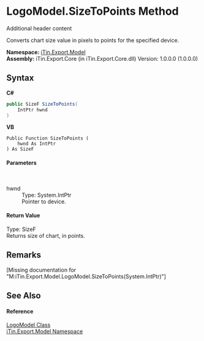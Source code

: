 # LogoModel.SizeToPoints Method 
Additional header content 

Converts chart size value in pixels to points for the specified device.

**Namespace:**&nbsp;<a href="N_iTin_Export_Model">iTin.Export.Model</a><br />**Assembly:**&nbsp;iTin.Export.Core (in iTin.Export.Core.dll) Version: 1.0.0.0 (1.0.0.0)

## Syntax

**C#**<br />
``` C#
public SizeF SizeToPoints(
	IntPtr hwnd
)
```

**VB**<br />
``` VB
Public Function SizeToPoints ( 
	hwnd As IntPtr
) As SizeF
```


#### Parameters
&nbsp;<dl><dt>hwnd</dt><dd>Type: System.IntPtr<br />Pointer to device.</dd></dl>

#### Return Value
Type: SizeF<br />Returns size of chart, in points.

## Remarks
\[Missing <remarks> documentation for "M:iTin.Export.Model.LogoModel.SizeToPoints(System.IntPtr)"\]

## See Also


#### Reference
<a href="T_iTin_Export_Model_LogoModel">LogoModel Class</a><br /><a href="N_iTin_Export_Model">iTin.Export.Model Namespace</a><br />